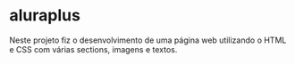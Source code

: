 # aluraplus
Neste projeto fiz o desenvolvimento de uma página web utilizando o HTML e CSS com várias sections, imagens e textos. 
